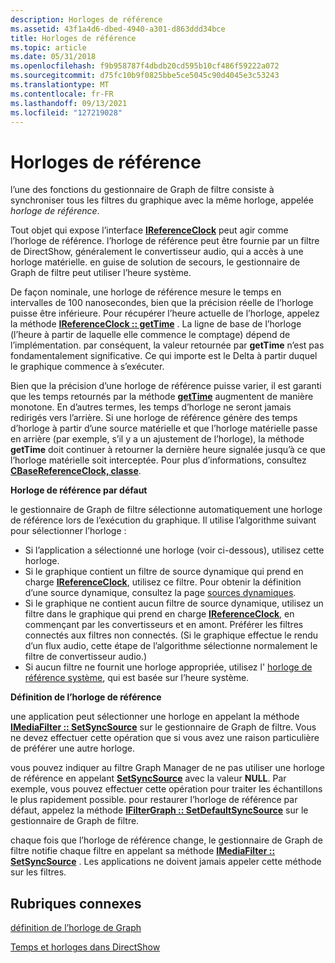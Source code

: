 ```yaml
---
description: Horloges de référence
ms.assetid: 43f1a4d6-dbed-4940-a301-d863ddd34bce
title: Horloges de référence
ms.topic: article
ms.date: 05/31/2018
ms.openlocfilehash: f9b958787f4dbdb20cd595b10cf486f59222a072
ms.sourcegitcommit: d75fc10b9f0825bbe5ce5045c90d4045e3c53243
ms.translationtype: MT
ms.contentlocale: fr-FR
ms.lasthandoff: 09/13/2021
ms.locfileid: "127219028"
---
```

# <a name="reference-clocks"></a>Horloges de référence

l’une des fonctions du gestionnaire de Graph de filtre consiste à synchroniser tous les filtres du graphique avec la même horloge, appelée *horloge de référence*.

Tout objet qui expose l’interface [**IReferenceClock**](/windows/desktop/api/Strmif/nn-strmif-ireferenceclock) peut agir comme l’horloge de référence. l’horloge de référence peut être fournie par un filtre de DirectShow, généralement le convertisseur audio, qui a accès à une horloge matérielle. en guise de solution de secours, le gestionnaire de Graph de filtre peut utiliser l’heure système.

De façon nominale, une horloge de référence mesure le temps en intervalles de 100 nanosecondes, bien que la précision réelle de l’horloge puisse être inférieure. Pour récupérer l’heure actuelle de l’horloge, appelez la méthode [**IReferenceClock :: getTime**](/windows/desktop/api/Strmif/nf-strmif-ireferenceclock-gettime) . La ligne de base de l’horloge (l’heure à partir de laquelle elle commence le comptage) dépend de l’implémentation. par conséquent, la valeur retournée par **getTime** n’est pas fondamentalement significative. Ce qui importe est le Delta à partir duquel le graphique commence à s’exécuter.

Bien que la précision d’une horloge de référence puisse varier, il est garanti que les temps retournés par la méthode [**getTime**](/windows/desktop/api/Strmif/nf-strmif-ireferenceclock-gettime) augmentent de manière monotone. En d’autres termes, les temps d’horloge ne seront jamais redirigés vers l’arrière. Si une horloge de référence génère des temps d’horloge à partir d’une source matérielle et que l’horloge matérielle passe en arrière (par exemple, s’il y a un ajustement de l’horloge), la méthode **getTime** doit continuer à retourner la dernière heure signalée jusqu’à ce que l’horloge matérielle soit interceptée. Pour plus d’informations, consultez [**CBaseReferenceClock, classe**](cbasereferenceclock.md).

**Horloge de référence par défaut**

le gestionnaire de Graph de filtre sélectionne automatiquement une horloge de référence lors de l’exécution du graphique. Il utilise l’algorithme suivant pour sélectionner l’horloge :

-   Si l’application a sélectionné une horloge (voir ci-dessous), utilisez cette horloge.
-   Si le graphique contient un filtre de source dynamique qui prend en charge [**IReferenceClock**](/windows/desktop/api/Strmif/nn-strmif-ireferenceclock), utilisez ce filtre. Pour obtenir la définition d’une source dynamique, consultez la page [sources dynamiques](live-sources.md).
-   Si le graphique ne contient aucun filtre de source dynamique, utilisez un filtre dans le graphique qui prend en charge [**IReferenceClock**](/windows/desktop/api/Strmif/nn-strmif-ireferenceclock), en commençant par les convertisseurs et en amont. Préférer les filtres connectés aux filtres non connectés. (Si le graphique effectue le rendu d’un flux audio, cette étape de l’algorithme sélectionne normalement le filtre de convertisseur audio.)
-   Si aucun filtre ne fournit une horloge appropriée, utilisez l' [horloge de référence système](system-reference-clock.md), qui est basée sur l’heure système.

**Définition de l’horloge de référence**

une application peut sélectionner une horloge en appelant la méthode [**IMediaFilter :: SetSyncSource**](/windows/desktop/api/Strmif/nf-strmif-imediafilter-setsyncsource) sur le gestionnaire de Graph de filtre. Vous ne devez effectuer cette opération que si vous avez une raison particulière de préférer une autre horloge.

vous pouvez indiquer au filtre Graph Manager de ne pas utiliser une horloge de référence en appelant [**SetSyncSource**](/windows/desktop/api/Strmif/nf-strmif-imediafilter-setsyncsource) avec la valeur **NULL**. Par exemple, vous pouvez effectuer cette opération pour traiter les échantillons le plus rapidement possible. pour restaurer l’horloge de référence par défaut, appelez la méthode [**IFilterGraph :: SetDefaultSyncSource**](/windows/desktop/api/Strmif/nf-strmif-ifiltergraph-setdefaultsyncsource) sur le gestionnaire de Graph de filtre.

chaque fois que l’horloge de référence change, le gestionnaire de Graph de filtre notifie chaque filtre en appelant sa méthode [**IMediaFilter :: SetSyncSource**](/windows/desktop/api/Strmif/nf-strmif-imediafilter-setsyncsource) . Les applications ne doivent jamais appeler cette méthode sur les filtres.

## <a name="related-topics"></a>Rubriques connexes

<dl> <dt>

[définition de l’horloge de Graph](setting-the-graph-clock.md)
</dt> <dt>

[Temps et horloges dans DirectShow](time-and-clocks-in-directshow.md)
</dt> </dl>

 

 



